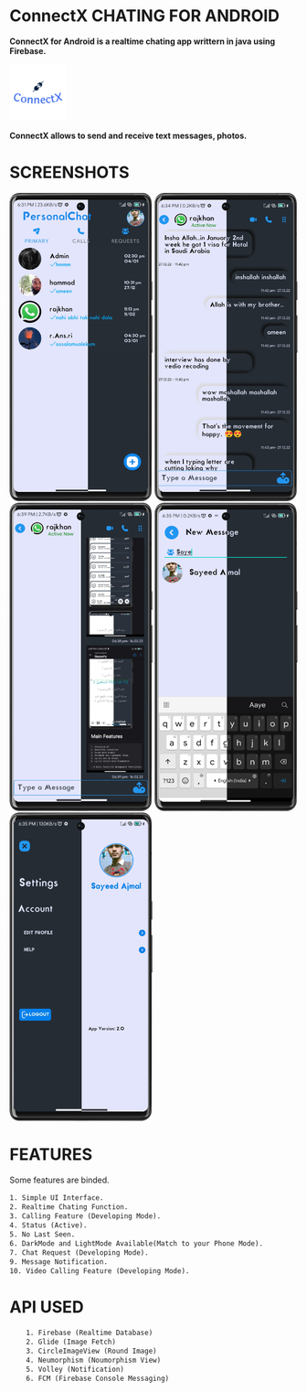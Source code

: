 # ConnectX CHATING FOR ANDROID

<b>ConnectX for Android is a realtime chating app writtern in java using Firebase.

<img src="icon.png" width="100px">

ConnectX allows to send and receive text messages, photos.</b>

# SCREENSHOTS

<img src="Front.png" width="250px">
<img src="Chat.png" width="250px">
<img src="Image.png" width="250px">
<img src="search.png" width="250px">
<img src="Setting.png" width="250px">

# FEATURES

Some features are binded.

    1. Simple UI Interface.
    2. Realtime Chating Function.
    3. Calling Feature (Developing Mode).
    4. Status (Active).
    5. No Last Seen.
    6. DarkMode and LightMode Available(Match to your Phone Mode).
    7. Chat Request (Developing Mode).
    9. Message Notification.
    10. Video Calling Feature (Developing Mode).

# API USED

        1. Firebase (Realtime Database)
        2. Glide (Image Fetch)
        3. CircleImageView (Round Image)
        4. Neumorphism (Noumorphism View)
        5. Volley (Notification)
        6. FCM (Firebase Console Messaging)
